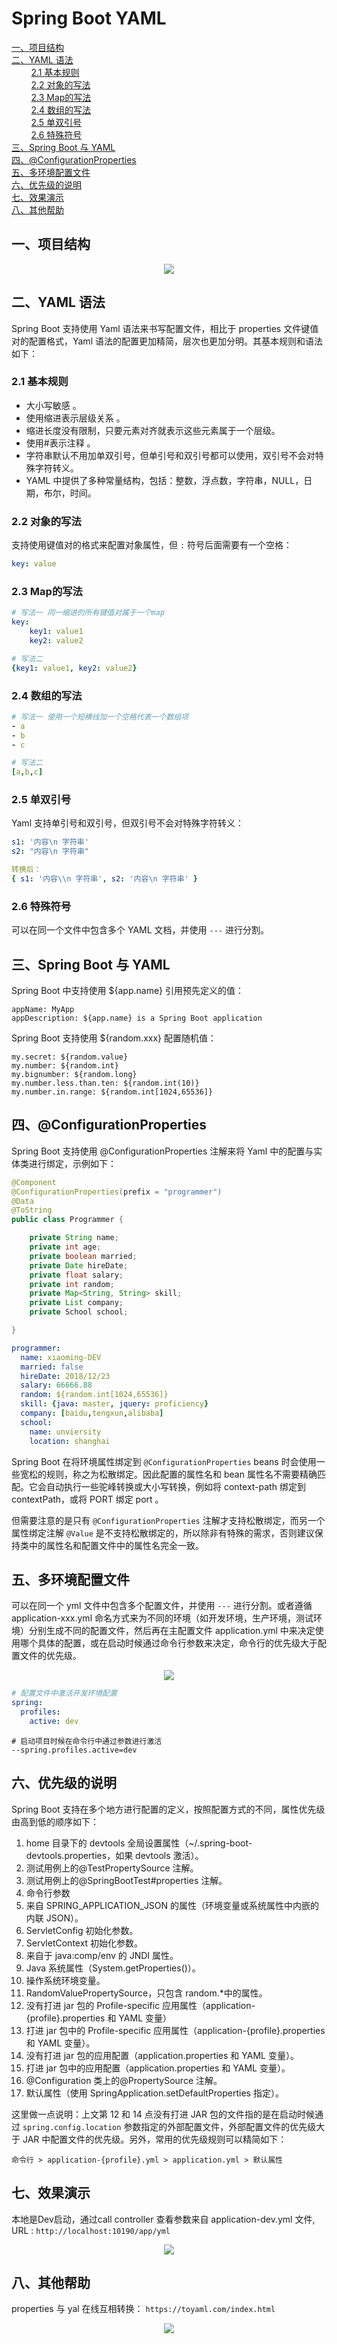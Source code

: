 # Spring Boot YAML

<nav>
<a href="#一项目结构">一、项目结构</a><br/>
<a href="#二YAML-语法">二、YAML 语法</a><br/>
&nbsp;&nbsp;&nbsp;&nbsp;&nbsp;&nbsp;&nbsp;&nbsp;<a href="#21-基本规则">2.1 基本规则</a><br/>
&nbsp;&nbsp;&nbsp;&nbsp;&nbsp;&nbsp;&nbsp;&nbsp;<a href="#22-对象的写法">2.2 对象的写法</a><br/>
&nbsp;&nbsp;&nbsp;&nbsp;&nbsp;&nbsp;&nbsp;&nbsp;<a href="#23-Map的写法">2.3 Map的写法</a><br/>
&nbsp;&nbsp;&nbsp;&nbsp;&nbsp;&nbsp;&nbsp;&nbsp;<a href="#24-数组的写法">2.4 数组的写法</a><br/>
&nbsp;&nbsp;&nbsp;&nbsp;&nbsp;&nbsp;&nbsp;&nbsp;<a href="#25-单双引号">2.5 单双引号</a><br/>
&nbsp;&nbsp;&nbsp;&nbsp;&nbsp;&nbsp;&nbsp;&nbsp;<a href="#26-特殊符号">2.6 特殊符号</a><br/>
<a href="#三Spring-Boot-与-YAML">三、Spring Boot 与 YAML</a><br/>
<a href="#四ConfigurationProperties">四、@ConfigurationProperties</a><br/>
<a href="#五多环境配置文件">五、多环境配置文件</a><br/>
<a href="#六优先级的说明">六、优先级的说明</a><br/>
<a href="#七效果演示">七、效果演示</a><br/>
<a href="#八其他帮助">八、其他帮助</a><br/>
</nav>

## 一、项目结构

<div align="center"> <img src="https://github.com/GitHubForFrank/spring-all-demos/blob/master/00-materials/images/spring-boot-yml-profile/project-structure.png"/> </div>

## 二、YAML 语法

Spring Boot 支持使用 Yaml 语法来书写配置文件，相比于 properties 文件键值对的配置格式，Yaml 语法的配置更加精简，层次也更加分明。其基本规则和语法如下：

### 2.1 基本规则

- 大小写敏感 。 
- 使用缩进表示层级关系 。 
- 缩进长度没有限制，只要元素对齐就表示这些元素属于一个层级。 
- 使用#表示注释 。 
- 字符串默认不用加单双引号，但单引号和双引号都可以使用，双引号不会对特殊字符转义。
- YAML 中提供了多种常量结构，包括：整数，浮点数，字符串，NULL，日期，布尔，时间。

### 2.2 对象的写法

支持使用键值对的格式来配置对象属性，但 `:` 符号后面需要有一个空格：

```yaml
key: value
```

### 2.3 Map的写法

```yaml
# 写法一 同一缩进的所有键值对属于一个map
key: 
    key1: value1
    key2: value2

# 写法二
{key1: value1, key2: value2}
```

### 2.4 数组的写法

```yaml
# 写法一 使用一个短横线加一个空格代表一个数组项
- a
- b
- c

# 写法二
[a,b,c]
```

### 2.5 单双引号

Yaml 支持单引号和双引号，但双引号不会对特殊字符转义：

```yaml
s1: '内容\n 字符串'
s2: "内容\n 字符串"

转换后：
{ s1: '内容\\n 字符串', s2: '内容\n 字符串' }
```

### 2.6 特殊符号

可以在同一个文件中包含多个 YAML 文档，并使用 `---` 进行分割。

## 三、Spring Boot 与 YAML

Spring Boot 中支持使用 ${app.name} 引用预先定义的值：

```properties
appName: MyApp
appDescription: ${app.name} is a Spring Boot application
```

Spring Boot 支持使用 ${random.xxx} 配置随机值：

```properties
my.secret: ${random.value}
my.number: ${random.int}
my.bignumber: ${random.long}
my.number.less.than.ten: ${random.int(10)}
my.number.in.range: ${random.int[1024,65536]}
```



## 四、@ConfigurationProperties

Spring Boot 支持使用 @ConfigurationProperties 注解来将 Yaml 中的配置与实体类进行绑定，示例如下：

```java
@Component
@ConfigurationProperties(prefix = "programmer")
@Data
@ToString
public class Programmer {

    private String name;
    private int age;
    private boolean married;
    private Date hireDate;
    private float salary;
    private int random;
    private Map<String, String> skill;
    private List company;
    private School school;

}
```

```yaml
programmer:
  name: xiaoming-DEV
  married: false
  hireDate: 2018/12/23
  salary: 66666.88
  random: ${random.int[1024,65536]}
  skill: {java: master, jquery: proficiency}
  company: [baidu,tengxun,alibaba]
  school:
    name: unviersity
    location: shanghai
```

Spring Boot 在将环境属性绑定到 `@ConfigurationProperties` beans 时会使用一些宽松的规则，称之为松散绑定。因此配置的属性名和 bean 属性名不需要精确匹配。它会自动执行一些驼峰转换或大小写转换，例如将 context-path 绑定到 contextPath，或将 PORT 绑定 port 。

但需要注意的是只有 `@ConfigurationProperties` 注解才支持松散绑定，而另一个属性绑定注解  `@Value` 是不支持松散绑定的，所以除非有特殊的需求，否则建议保持类中的属性名和配置文件中的属性名完全一致。



## 五、多环境配置文件

可以在同一个 yml 文件中包含多个配置文件，并使用 `---` 进行分割。或者遵循 application-xxx.yml 命名方式来为不同的环境（如开发环境，生产环境，测试环境）分别生成不同的配置文件，然后再在主配置文件 application.yml 中来决定使用哪个具体的配置，或在启动时候通过命令行参数来决定，命令行的优先级大于配置文件的优先级。

<div align="center"> <img src="https://github.com/GitHubForFrank/spring-all-demos/blob/master/00-materials/images/spring-boot-yml-profile/profile.png"/> </div>

```yaml
# 配置文件中激活开发环境配置
spring:
  profiles:
    active: dev
```

```shell
# 启动项目时候在命令行中通过参数进行激活
--spring.profiles.active=dev
```


## 六、优先级的说明

Spring Boot 支持在多个地方进行配置的定义，按照配置方式的不同，属性优先级由高到低的顺序如下：

1. home 目录下的 devtools 全局设置属性（~/.spring-boot-devtools.properties，如果 devtools 激活）。
2. 测试用例上的@TestPropertySource 注解。
3. 测试用例上的@SpringBootTest#properties 注解。
4. 命令行参数
5. 来自 SPRING_APPLICATION_JSON 的属性（环境变量或系统属性中内嵌的内联 JSON）。
6. ServletConfig 初始化参数。
7. ServletContext 初始化参数。
8. 来自于 java:comp/env 的 JNDI 属性。
9. Java 系统属性（System.getProperties()）。
10. 操作系统环境变量。
11. RandomValuePropertySource，只包含 random.*中的属性。
12. 没有打进 jar 包的 Profile-specific 应用属性（application-{profile}.properties 和 YAML 变量）
13. 打进 jar 包中的 Profile-specific 应用属性（application-{profile}.properties 和 YAML 变量）。
14. 没有打进 jar 包的应用配置（application.properties 和 YAML 变量）。
15. 打进 jar 包中的应用配置（application.properties 和 YAML 变量）。
16. @Configuration 类上的@PropertySource 注解。
17. 默认属性（使用 SpringApplication.setDefaultProperties 指定）。

这里做一点说明：上文第 12 和 14 点没有打进 JAR 包的文件指的是在启动时候通过 `spring.config.location` 参数指定的外部配置文件，外部配置文件的优先级大于 JAR 中配置文件的优先级。另外，常用的优先级规则可以精简如下：

```shell
命令行 > application-{profile}.yml > application.yml > 默认属性
```

## 七、效果演示

本地是Dev启动，通过call controller 查看参数来自 application-dev.yml 文件, URL : `http://localhost:10190/app/yml`

<div align="center"> <img src="https://github.com/GitHubForFrank/spring-all-demos/blob/master/00-materials/images/spring-boot-yml-profile/api-demo01.png"/> </div>

## 八、其他帮助

properties 与 yal 在线互相转换： `https://toyaml.com/index.html`

<div align="center"> <img src="https://github.com/GitHubForFrank/spring-all-demos/blob/master/00-materials/images/spring-boot-yml-profile/toyaml.png"/> </div>

